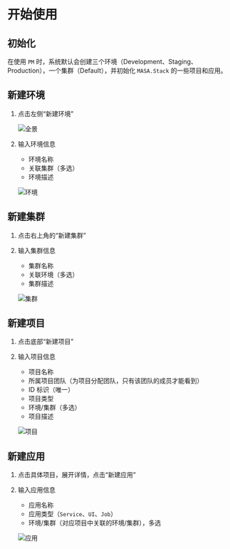 # 开始使用

## 初始化

   在使用 `PM` 时，系统默认会创建三个环境（Development、Staging、Production），一个集群（Default），并初始化 `MASA.Stack` 的一些项目和应用。

## 新建环境

   1. 点击左侧“新建环境”

      ![全景](https://cdn.masastack.com/stack/doc/pm/overview.png)

   2. 输入环境信息

      - 环境名称
      - 关联集群（多选）
      - 环境描述

      ![环境](https://cdn.masastack.com/stack/doc/pm/environment.png)

## 新建集群

   1. 点击右上角的“新建集群”

   2. 输入集群信息

      - 集群名称
      - 关联环境（多选）
      - 集群描述

      ![集群](https://cdn.masastack.com/stack/doc/pm/cluster.png)

## 新建项目

   1. 点击底部“新建项目”

   2. 输入项目信息

      - 项目名称
      - 所属项目团队（为项目分配团队，只有该团队的成员才能看到）
      - ID 标识（唯一）
      - 项目类型
      - 环境/集群（多选）
      - 项目描述

      ![项目](https://cdn.masastack.com/stack/doc/pm/project.png)

## 新建应用

   1. 点击具体项目，展开详情，点击“新建应用”
   2. 输入应用信息
      - 应用名称
      - 应用类型（`Service`、`UI`、`Job`）
      - 环境/集群（对应项目中关联的环境/集群），多选

      ![应用](https://cdn.masastack.com/stack/doc/pm/app.png)
